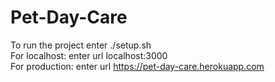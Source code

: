 # Pet-Day-Care
To run the project enter ./setup.sh <br/>
For localhost: enter url localhost:3000 <br/>
For production: enter url https://pet-day-care.herokuapp.com
